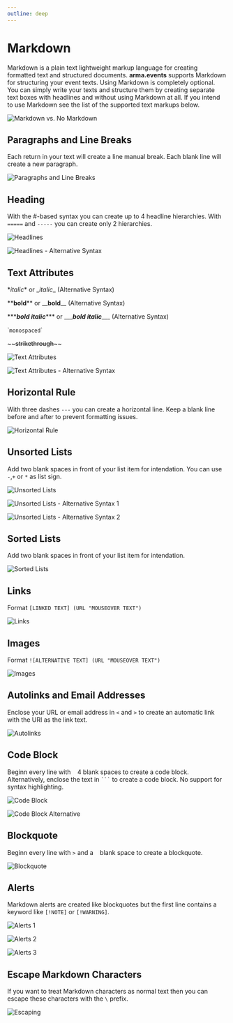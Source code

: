 ```yaml
---
outline: deep
---
```


# Markdown

Markdown is a plain text lightweight markup language for creating formatted text and structured documents. **arma.events** supports Markdown for structuring your event texts. Using Markdown is completely optional. You can simply write your texts and structure them by creating separate text boxes with headlines and without using Markdown at all. If you intend to use Markdown see the list of the supported text markups below.

![Markdown vs. No Markdown](../images/markdown-vs-no-markdown.png "Markdown vs. No Markdown")

## Paragraphs and Line Breaks

Each return in your text will create a line manual break. Each blank line will create a new paragraph.

![Paragraphs and Line Breaks](../images/paragraphs-and-line-breaks.png "Paragraphs and Line Breaks")

## Heading

With the #-based syntax you can create up to 4 headline hierarchies. With `=====` and `-----` you can create only 2 hierarchies.

![Headlines](../images/headlines.png "Headlines")

![Headlines - Alternative Syntax](../images/alt-headlines.png "Headlines - Alternative Syntax")

## Text Attributes

\**italic*\* or \__italic_\_ (Alternative Syntax)

\*\***bold**\*\* or \_\___bold__\_\_ (Alternative Syntax)

\*\*\****bold italic***\*\*\* or \_\_\____bold italic___\_\_\_ (Alternative Syntax)

\``monospaced`\`

\~\~~~strikethrough~~\~\~

![Text Attributes](../images/text-attributes.png "Text Attributes")

![Text Attributes - Alternative  Syntax](../images/alt-text-attributes.png "Text Attributes - Alternative Syntax")

## Horizontal Rule

With three dashes `---` you can create a horizontal line. Keep a blank line before and after to prevent formatting issues.

![Horizontal Rule](../images/horizontal-rule.png "Horizontal Rule")

## Unsorted Lists

Add two blank spaces in front of your list item for intendation. You can use `-`,`+` or `*` as list sign.

![Unsorted Lists](../images/unsorted-lists.png "Unsorted Lists")

![Unsorted Lists - Alternative Syntax 1](../images/alt-unsorted-lists.png "Unsorted Lists - Alternative Syntax 1")

![Unsorted Lists - Alternative Syntax 2](../images/alt2-unsorted-lists.png "Unsorted Lists - Alternative Syntax 2")

## Sorted Lists

Add two blank spaces in front of your list item for intendation.

![Sorted Lists](../images/sorted-lists.png "Sorted Lists")

## Links

Format `[LINKED TEXT] (URL "MOUSEOVER TEXT")`

![Links](../images/links.png "Links")

## Images

Format `![ALTERNATIVE TEXT] (URL "MOUSEOVER TEXT")`

![Images](../images/images.png "Images")

## Autolinks and Email Addresses

Enclose your URL or email address in `<` and `>` to create an automatic link with the URI as the link text.

![Autolinks](../images/autolinks.png "Autolinks")

## Code Block

Beginn every line with ` ` 4 blank spaces to create a code block. Alternatively, enclose the text in ` ``` ` to create a code block. No support for syntax highlighting.

![Code Block](../images/code-block.png "Code Block")

![Code Block Alternative](../images/alt-code-block.png "Code Block Alternative")

## Blockquote

Beginn every line with `>` and a ` ` blank space to create a blockquote.

![Blockquote](../images/blockquote.png "Blockquote")

## Alerts

Markdown alerts are created like blockquotes but the first line contains a keyword like `[!NOTE]` or `[!WARNING]`.

![Alerts 1](../images/alerts-1.png "Alerts 1")

![Alerts 2](../images/alerts-2.png "Alerts 2")

![Alerts 3](../images/alerts-3.png "Alerts 3")

## Escape Markdown Characters

If you want to treat Markdown characters as normal text then you can escape these characters with the `\` prefix.

![Escaping](../images/escaping.png "Escaping")
